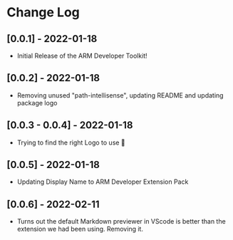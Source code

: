# Change Log

## [0.0.1] - 2022-01-18
- Initial Release of the ARM Developer Toolkit!

## [0.0.2] - 2022-01-18
- Removing unused "path-intellisense", updating README and updating package logo

## [0.0.3 - 0.0.4] - 2022-01-18
- Trying to find the right Logo to use 🥴

## [0.0.5] - 2022-01-18
- Updating Display Name to ARM Developer Extension Pack

## [0.0.6] - 2022-02-11
- Turns out the default Markdown previewer in VScode is better than the extension we had been using. Removing it.